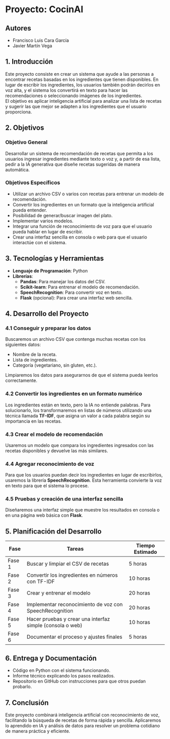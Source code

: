 # Proyecto: CocinAI

## Autores
* Francisco Luis Cara García
* Javier Martín Vega

## 1. Introducción

Este proyecto consiste en crear un sistema que ayude a las personas a encontrar recetas basadas en los ingredientes que tienen disponibles. En lugar de escribir los ingredientes, los usuarios también podrán decirlos en voz alta, y el sistema los convertirá en texto para hacer las recomendaciones o seleccionando imágenes de los ingredientes.  
El objetivo es aplicar inteligencia artificial para analizar una lista de recetas y sugerir las que mejor se adapten a los ingredientes que el usuario proporciona.

## 2. Objetivos

### Objetivo General

Desarrollar un sistema de recomendación de recetas que permita a los usuarios ingresar ingredientes mediante texto o voz y, a partir de esa lista, pedir a la IA generativa que diseñe recetas sugeridas de manera automática.

### Objetivos Específicos

- Utilizar un archivo CSV o varios con recetas para entrenar un modelo de recomendación.
- Convertir los ingredientes en un formato que la inteligencia artificial pueda entender.
- Posibilidad de generar/buscar imagen del plato.
- Implementar varios modelos.
- Integrar una función de reconocimiento de voz para que el usuario pueda hablar en lugar de escribir.
- Crear una interfaz sencilla en consola o web para que el usuario interactúe con el sistema.

## 3. Tecnologías y Herramientas

- **Lenguaje de Programación**: Python
- **Librerías**:
  - **Pandas**: Para manejar los datos del CSV.
  - **Scikit-learn**: Para entrenar el modelo de recomendación.
  - **SpeechRecognition**: Para convertir voz en texto.
  - **Flask** (opcional): Para crear una interfaz web sencilla.

## 4. Desarrollo del Proyecto

### 4.1 Conseguir y preparar los datos

Buscaremos un archivo CSV que contenga muchas recetas con los siguientes datos:
- Nombre de la receta.
- Lista de ingredientes.
- Categoría (vegetariano, sin gluten, etc.).

Limpiaremos los datos para asegurarnos de que el sistema pueda leerlos correctamente.

### 4.2 Convertir los ingredientes en un formato numérico

Los ingredientes están en texto, pero la IA no entiende palabras. Para solucionarlo, los transformaremos en listas de números utilizando una técnica llamada **TF-IDF**, que asigna un valor a cada palabra según su importancia en las recetas.

### 4.3 Crear el modelo de recomendación

Usaremos un modelo que compara los ingredientes ingresados con las recetas disponibles y devuelve las más similares.

### 4.4 Agregar reconocimiento de voz

Para que los usuarios puedan decir los ingredientes en lugar de escribirlos, usaremos la librería **SpeechRecognition**. Esta herramienta convierte la voz en texto para que el sistema lo procese.

### 4.5 Pruebas y creación de una interfaz sencilla

Diseñaremos una interfaz simple que muestre los resultados en consola o en una página web básica con **Flask**.

## 5. Planificación del Desarrollo

| **Fase** | **Tareas**                                          | **Tiempo Estimado** |
|----------|-----------------------------------------------------|---------------------|
| Fase 1   | Buscar y limpiar el CSV de recetas                 | 5 horas             |
| Fase 2   | Convertir los ingredientes en números con TF-IDF   | 10 horas            |
| Fase 3   | Crear y entrenar el modelo                         | 20 horas            |
| Fase 4   | Implementar reconocimiento de voz con SpeechRecognition | 20 horas            |
| Fase 5   | Hacer pruebas y crear una interfaz simple (consola o web) | 10 horas            |
| Fase 6   | Documentar el proceso y ajustes finales            | 5 horas             |

## 6. Entrega y Documentación

- Código en Python con el sistema funcionando.
- Informe técnico explicando los pasos realizados.
- Repositorio en GitHub con instrucciones para que otros puedan probarlo.

## 7. Conclusión

Este proyecto combinará inteligencia artificial con reconocimiento de voz, facilitando la búsqueda de recetas de forma rápida y sencilla. Aplicaremos lo aprendido en IA y análisis de datos para resolver un problema cotidiano de manera práctica y eficiente.